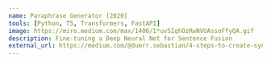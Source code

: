 ```yaml
---
name: Paraphrase Generator [2020]
tools: [Python, T5, Transformers, FastAPI]
image: https://miro.medium.com/max/1400/1*uvSIqhOzRwNVUAssoFfyQA.gif
description: Fine-tuning a Deep Neural Net for Sentence Fusion
external_url: https://medium.com/@duerr.sebastian/4-steps-to-create-synthetic-datasets-with-t5-paws-and-your-text-corpus-fc48bd9fc901
---
```


